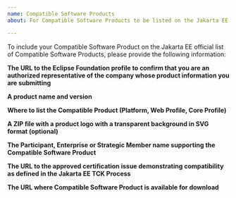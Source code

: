 ```yaml
---
name: Compatible Software Products
about: For Compatible Software Products to be listed on the Jakarta EE official list of Software Products

---
```


To include your Compatible Software Product on the Jakarta EE official list of Compatible Software Products, please provide the following information:

**The URL to the Eclipse Foundation profile to confirm that you are an authorized representative of the company whose product information you are submitting**

**A product name and version**

**Where to list the Compatible Product (Platform, Web Profile, Core Profile)**

**A ZIP file with a product logo with a transparent background in SVG format (optional)**

**The Participant, Enterprise or Strategic Member name supporting the Compatible Software Product**

**The URL to the approved certification issue demonstrating compatibility as defined in the Jakarta EE TCK Process**

**The URL where Compatible Software Product is available for download**
